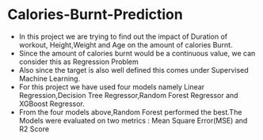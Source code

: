 # Calories-Burnt-Prediction
* In this project we are trying to find out the impact of Duration of workout, Height,Weight and Age on the amount of calories Burnt.
* Since the amount of calories burnt would be a continuous value, we can consider this as Regression Problem 
* Also  since the target is also well defined this comes under Supervised Machine Learning.
* For this project we have used four models namely Linear Regression,Decision Tree Regressor,Random Forest Regressor and XGBoost Regressor.
* From the four models above,Random Forest performed the best.The Models were evaluated on two metrics : Mean Square Error(MSE) and R2 Score

